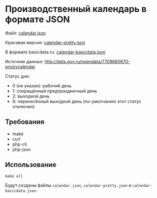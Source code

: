 # Производственный календарь в формате JSON

Файл:
[calendar.json](calendar.json)

Красивая версия:
[calendar-pretty.json](calendar-pretty.json)

В формате basicdata.ru:
[calendar-basicdata.json](calendar-basicdata.json)

Источник данных: http://data.gov.ru/opendata/7708660670-proizvcalendar

Статус дня:
* 0 (не указан): рабочий день
* 1: сокращённый предпраздничный день
* 2: выходной день
* 6: перенесённый выходной день (по-умолчанию этот статус отключен)

## Требования

* make
* curl
* php-cli
* php-json

## Использование

`make all`

Будут созданы файлы `calendar.json`, `calendar-pretty.json` и `calendar-basicdata.json`.

